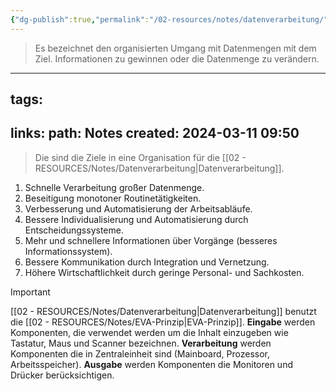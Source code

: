 ```yaml
---
{"dg-publish":true,"permalink":"/02-resources/notes/datenverarbeitung/","tags":["GFN/LF02"],"updated":"2024-08-16T18:33:47.000+02:00"}
---
```


> Es bezeichnet den organisierten Umgang mit Datenmengen mit dem Ziel. Informationen zu gewinnen oder die Datenmenge zu verändern.


<div class="transclusion internal-embed is-loaded"><div class="markdown-embed">



---
tags: 
- 
links: 
path: Notes
created: 2024-03-11 09:50
---
> Die sind die Ziele in eine Organisation für die [[02 - RESOURCES/Notes/Datenverarbeitung\|Datenverarbeitung]].

1. Schnelle Verarbeitung großer Datenmenge.
2. Beseitigung monotoner Routinetätigkeiten.
3. Verbesserung und Automatisierung der Arbeitsabläufe.
4. Bessere Individualisierung und Automatisierung durch Entscheidungssysteme.
5. Mehr und schnellere Informationen über Vorgänge (besseres Informationssystem).
6. Bessere Kommunikation durch Integration und Vernetzung.
7. Höhere Wirtschaftlichkeit durch geringe Personal- und Sachkosten.

</div></div>
 

> [!important] 
> [[02 - RESOURCES/Notes/Datenverarbeitung\|Datenverarbeitung]] benutzt die [[02 - RESOURCES/Notes/EVA-Prinzip\|EVA-Prinzip]].
> **Eingabe** werden Komponenten, die verwendet werden um die Inhalt einzugeben wie Tastatur, Maus und Scanner bezeichnen.
> **Verarbeitung** werden Komponenten die in Zentraleinheit sind (Mainboard, Prozessor, Arbeitsspeicher).
> **Ausgabe** werden Komponenten die Monitoren und Drücker berücksichtigen.

